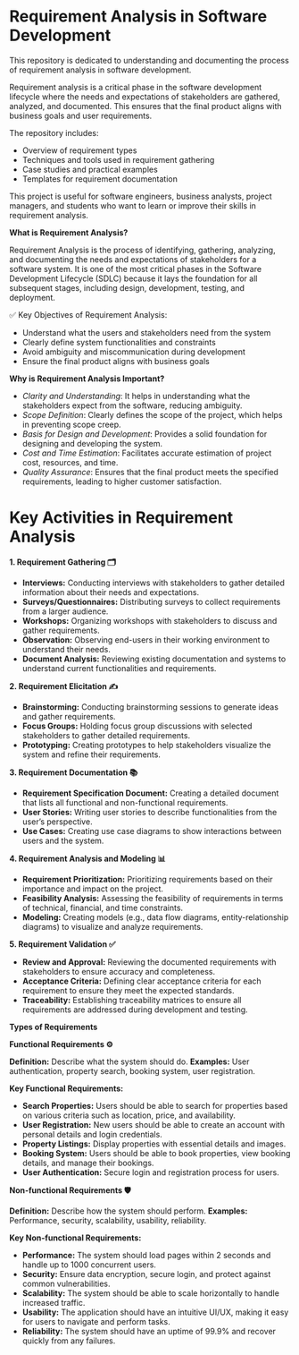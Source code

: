 # Requirement Analysis in Software Development

This repository is dedicated to understanding and documenting the process of requirement analysis in software development. 

Requirement analysis is a critical phase in the software development lifecycle where the needs and expectations of stakeholders are gathered, analyzed, and documented. This ensures that the final product aligns with business goals and user requirements.

The repository includes:
- Overview of requirement types
- Techniques and tools used in requirement gathering
- Case studies and practical examples
- Templates for requirement documentation

This project is useful for software engineers, business analysts, project managers, and students who want to learn or improve their skills in requirement analysis.

**What is Requirement Analysis?**

Requirement Analysis is the process of identifying, gathering, analyzing, and documenting the needs and expectations of stakeholders for a software system. It is one of the most critical phases in the Software Development Lifecycle (SDLC) because it lays the foundation for all subsequent stages, including design, development, testing, and deployment.

✅ Key Objectives of Requirement Analysis:

- Understand what the users and stakeholders need from the system
- Clearly define system functionalities and constraints
- Avoid ambiguity and miscommunication during development
- Ensure the final product aligns with business goals
  
**Why is Requirement Analysis Important?**

- *Clarity and Understanding*: It helps in understanding what the stakeholders expect from the software, reducing ambiguity.
- *Scope Definition*: Clearly defines the scope of the project, which helps in preventing scope creep.
- *Basis for Design and Development*: Provides a solid foundation for designing and developing the system.
- *Cost and Time Estimation*: Facilitates accurate estimation of project cost, resources, and time.
- *Quality Assurance*: Ensures that the final product meets the specified requirements, leading to higher customer satisfaction.

# **Key Activities in Requirement Analysis**

**1. Requirement Gathering 🗂️**
   
- **Interviews:** Conducting interviews with stakeholders to gather detailed information about their needs and expectations.
- **Surveys/Questionnaires:** Distributing surveys to collect requirements from a larger audience.
- **Workshops:** Organizing workshops with stakeholders to discuss and gather requirements.
- **Observation:** Observing end-users in their working environment to understand their needs.
- **Document Analysis:** Reviewing existing documentation and systems to understand current functionalities and requirements.

**2. Requirement Elicitation ✍️**

- **Brainstorming:** Conducting brainstorming sessions to generate ideas and gather requirements.
- **Focus Groups:** Holding focus group discussions with selected stakeholders to gather detailed requirements.
- **Prototyping:** Creating prototypes to help stakeholders visualize the system and refine their requirements.

**3. Requirement Documentation 📚**

- **Requirement Specification Document:** Creating a detailed document that lists all functional and non-functional requirements.
- **User Stories:** Writing user stories to describe functionalities from the user’s perspective.
- **Use Cases:** Creating use case diagrams to show interactions between users and the system.

**4. Requirement Analysis and Modeling 📊**

- **Requirement Prioritization:** Prioritizing requirements based on their importance and impact on the project.
- **Feasibility Analysis:** Assessing the feasibility of requirements in terms of technical, financial, and time constraints.
- **Modeling:** Creating models (e.g., data flow diagrams, entity-relationship diagrams) to visualize and analyze requirements.

**5. Requirement Validation ✅**

- **Review and Approval:** Reviewing the documented requirements with stakeholders to ensure accuracy and completeness.
- **Acceptance Criteria:** Defining clear acceptance criteria for each requirement to ensure they meet the expected standards.
- **Traceability:** Establishing traceability matrices to ensure all requirements are addressed during development and testing.

**Types of Requirements**

**Functional Requirements ⚙️**

**Definition:** Describe what the system should do.
**Examples:** User authentication, property search, booking system, user registration.

**Key Functional Requirements:**

- **Search Properties:** Users should be able to search for properties based on various criteria such as location, price, and availability.
- **User Registration:** New users should be able to create an account with personal details and login credentials.
- **Property Listings:** Display properties with essential details and images.
- **Booking System:** Users should be able to book properties, view booking details, and manage their bookings.
- **User Authentication:** Secure login and registration process for users.
  
**Non-functional Requirements 🛡️**

**Definition:** Describe how the system should perform.
**Examples:** Performance, security, scalability, usability, reliability.

**Key Non-functional Requirements:**

- **Performance:** The system should load pages within 2 seconds and handle up to 1000 concurrent users.
- **Security:** Ensure data encryption, secure login, and protect against common vulnerabilities.
- **Scalability:** The system should be able to scale horizontally to handle increased traffic.
- **Usability:** The application should have an intuitive UI/UX, making it easy for users to navigate and perform tasks.
- **Reliability:** The system should have an uptime of 99.9% and recover quickly from any failures.
